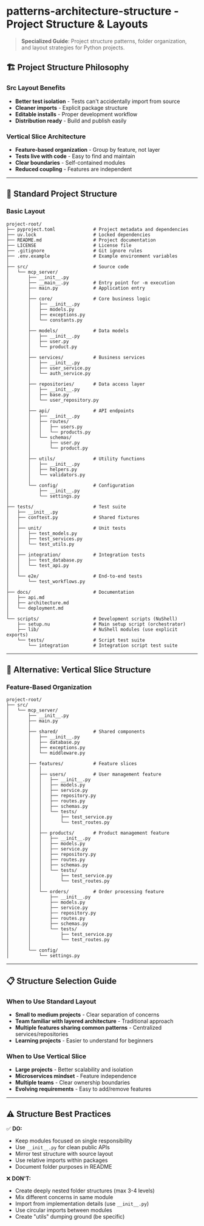 # patterns-architecture-structure - Project Structure & Layouts

> **Specialized Guide**: Project structure patterns, folder organization, and layout strategies for Python projects.

## 🏗️ Project Structure Philosophy

### Src Layout Benefits
- **Better test isolation** - Tests can't accidentally import from source
- **Cleaner imports** - Explicit package structure
- **Editable installs** - Proper development workflow
- **Distribution ready** - Build and publish easily

### Vertical Slice Architecture
- **Feature-based organization** - Group by feature, not layer
- **Tests live with code** - Easy to find and maintain
- **Clear boundaries** - Self-contained modules
- **Reduced coupling** - Features are independent

---

## 📁 Standard Project Structure

### Basic Layout

```
project-root/
├── pyproject.toml              # Project metadata and dependencies
├── uv.lock                     # Locked dependencies
├── README.md                   # Project documentation
├── LICENSE                     # License file
├── .gitignore                  # Git ignore rules
├── .env.example                # Example environment variables
│
├── src/                        # Source code
│   └── mcp_server/
│       ├── __init__.py
│       ├── __main__.py         # Entry point for -m execution
│       ├── main.py             # Application entry
│       │
│       ├── core/               # Core business logic
│       │   ├── __init__.py
│       │   ├── models.py
│       │   ├── exceptions.py
│       │   └── constants.py
│       │
│       ├── models/             # Data models
│       │   ├── __init__.py
│       │   ├── user.py
│       │   └── product.py
│       │
│       ├── services/           # Business services
│       │   ├── __init__.py
│       │   ├── user_service.py
│       │   └── auth_service.py
│       │
│       ├── repositories/       # Data access layer
│       │   ├── __init__.py
│       │   ├── base.py
│       │   └── user_repository.py
│       │
│       ├── api/                # API endpoints
│       │   ├── __init__.py
│       │   ├── routes/
│       │   │   ├── users.py
│       │   │   └── products.py
│       │   └── schemas/
│       │       ├── user.py
│       │       └── product.py
│       │
│       ├── utils/              # Utility functions
│       │   ├── __init__.py
│       │   ├── helpers.py
│       │   └── validators.py
│       │
│       └── config/             # Configuration
│           ├── __init__.py
│           └── settings.py
│
├── tests/                      # Test suite
│   ├── __init__.py
│   ├── conftest.py             # Shared fixtures
│   │
│   ├── unit/                   # Unit tests
│   │   ├── test_models.py
│   │   ├── test_services.py
│   │   └── test_utils.py
│   │
│   ├── integration/            # Integration tests
│   │   ├── test_database.py
│   │   └── test_api.py
│   │
│   └── e2e/                    # End-to-end tests
│       └── test_workflows.py
│
├── docs/                       # Documentation
│   ├── api.md
│   ├── architecture.md
│   └── deployment.md
│
└── scripts/                    # Development scripts (NuShell)
    ├── setup.nu                # Main setup script (orchestrator)
    ├── lib/                    # NuShell modules (use explicit exports)
    └── tests/                  # Script test suite
        └── integration         # Integration script test suite
```

---

## 🎯 Alternative: Vertical Slice Structure

### Feature-Based Organization

```
project-root/
├── src/
│   └── mcp_server/
│       ├── __init__.py
│       ├── main.py
│       │
│       ├── shared/             # Shared components
│       │   ├── __init__.py
│       │   ├── database.py
│       │   ├── exceptions.py
│       │   └── middleware.py
│       │
│       ├── features/           # Feature slices
│       │   │
│       │   ├── users/          # User management feature
│       │   │   ├── __init__.py
│       │   │   ├── models.py
│       │   │   ├── service.py
│       │   │   ├── repository.py
│       │   │   ├── routes.py
│       │   │   ├── schemas.py
│       │   │   └── tests/
│       │   │       ├── test_service.py
│       │   │       └── test_routes.py
│       │   │
│       │   ├── products/       # Product management feature
│       │   │   ├── __init__.py
│       │   │   ├── models.py
│       │   │   ├── service.py
│       │   │   ├── repository.py
│       │   │   ├── routes.py
│       │   │   ├── schemas.py
│       │   │   └── tests/
│       │   │       ├── test_service.py
│       │   │       └── test_routes.py
│       │   │
│       │   └── orders/         # Order processing feature
│       │       ├── __init__.py
│       │       ├── models.py
│       │       ├── service.py
│       │       ├── repository.py
│       │       ├── routes.py
│       │       ├── schemas.py
│       │       └── tests/
│       │           ├── test_service.py
│       │           └── test_routes.py
│       │
│       └── config/
│           └── settings.py
```

---

## 📋 Structure Selection Guide

### When to Use Standard Layout
- **Small to medium projects** - Clear separation of concerns
- **Team familiar with layered architecture** - Traditional approach
- **Multiple features sharing common patterns** - Centralized services/repositories
- **Learning projects** - Easier to understand for beginners

### When to Use Vertical Slice
- **Large projects** - Better scalability and isolation
- **Microservices mindset** - Feature independence
- **Multiple teams** - Clear ownership boundaries
- **Evolving requirements** - Easy to add/remove features

---

## ⚠️ Structure Best Practices

✅ **DO:**
- Keep modules focused on single responsibility
- Use `__init__.py` for clean public APIs
- Mirror test structure with source layout
- Use relative imports within packages
- Document folder purposes in README

❌ **DON'T:**
- Create deeply nested folder structures (max 3-4 levels)
- Mix different concerns in same module
- Import from implementation details (use `__init__.py`)
- Use circular imports between modules
- Create "utils" dumping ground (be specific)
